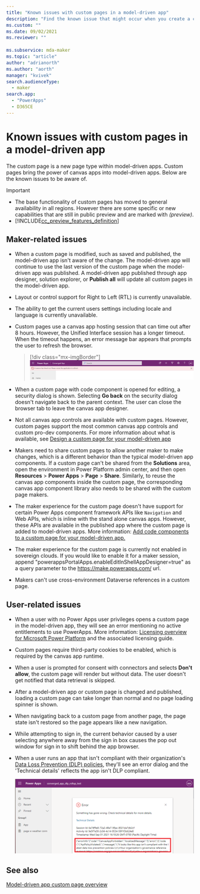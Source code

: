 ```yaml
---
title: "Known issues with custom pages in a model-driven app"
description: "Find the known issue that might occur when you create a custom page" 
ms.custom: ""
ms.date: 09/02/2021
ms.reviewer: ""

ms.subservice: mda-maker
ms.topic: "article"
author: "adrianorth"
ms.author: "aorth"
manager: "kvivek"
search.audienceType: 
  - maker
search.app: 
  - "PowerApps"
  - D365CE
---
```

# Known issues with custom pages in a model-driven app

The custom page is a new page type within model-driven apps. Custom pages bring the power of canvas apps into model-driven apps. Below are the known issues to be aware of.

> [!IMPORTANT]
> - The base functionality of custom pages has moved to general availability in all regions.  However there are some specific or new capabilities that are still in public preview and are marked with _(preview)_.
> - [!INCLUDE[cc_preview_features_definition](../../includes/cc-preview-features-definition.md)] 

## Maker-related issues

* When a custom page is modified, such as saved and published, the model-driven app isn't aware of the change. The model-driven app will continue to use the last version of the custom page when the model-driven app was published. A model-driven app published through app designer, solution explorer, or **Publish all** will update all custom pages in the model-driven app.

* Layout or control support for Right to Left (RTL) is currently unavailable.

* The ability to get the current users settings including locale and language is currently unavailable.

* Custom pages use a canvas app hosting session that can time out after 8 hours.  However, the Unified Interface session has a longer timeout. When the timeout happens, an error message bar appears that prompts the user to refresh the browser.

  > [!div class="mx-imgBorder"]
  > ![Custom page session timeout app message bar error](media/model-app-page-overview/page-session-timeout-app-message-error.png "Custom page session timeout app message bar error")

* When a custom page with code component is opened for editing, a security dialog is shown. Selecting **Go back** on the security dialog doesn't navigate back to the parent context. The user can close the browser tab to leave the canvas app designer.

* Not all canvas app controls are available with custom pages. However, custom pages support the most common canvas app controls and custom pro-dev components. For more information about what is available, see [Design a custom page for your model-driven app](design-page-for-model-app.md)

* Makers need to share custom pages to allow another maker to make changes, which is a different behavior than the typical model-driven app components. If a custom page can't be shared from the **Solutions** area, open the environment in Power Platform admin center, and then open **Resources** > **Power Apps** > **Page** > **Share**. Similarly, to reuse the canvas app components inside the custom page, the corresponding canvas app component library also needs to be shared with the custom page makers.

* The maker experience for the custom page doesn't have support for certain Power Apps component framework APIs like `Navigation` and Web APIs, which is inline with the stand alone canvas apps. However, these APIs are available in the published app where the custom page is added to model-driven apps. More information: [Add code components to a custom page for your model-driven app.](/powerapps/maker/model-driven-apps/page-code-components)

* The maker experience for the custom page is currently not enabled in sovereign clouds. If you would like to enable it for a maker session, append "powerappsPortalApps.enableEditInShellAppDesigner=true" as a query parameter to the https://make.powerapps.com/ url.

* Makers can't use cross-environment Dataverse references in a custom page.

## User-related issues

* When a user with no Power Apps user privileges opens a custom page in the model-driven app, they will see an error mentioning no active entitlements to use PowerApps.  More information: [Licensing overview for Microsoft Power Platform](/power-platform/admin/pricing-billing-skus) and the associated licensing guide.

* Custom pages require third-party cookies to be enabled, which is required by the canvas app runtime.

* When a user is prompted for consent with connectors and selects **Don't allow**, the custom page will render but without data.  The user doesn't get notified that data retrieval is skipped.

* After a model-driven app or custom page is changed and published, loading a custom page can take longer than normal and no page loading spinner is shown.

* When navigating back to a custom page from another page, the page state isn't restored so the page appears like a new navigation.

* While attempting to sign in, the current behavior caused by a user selecting anywhere away from the sign in box causes the pop out window for sign in to shift behind the app browser.

* When a user runs an app that isn't compliant with their organization's [Data Loss Prevention (DLP) policies](/power-platform/admin/wp-data-loss-prevention), they'll see an error dialog and the 'Technical details' reflects the app isn't DLP compliant. 

   ![Data Loss Prevention error dialog](media/model-app-page-issues/power_apps_unified_app_dlp_error.png "Data Loss Prevention error dialog")


## See also

[Model-driven app custom page overview](model-app-page-overview.md)
